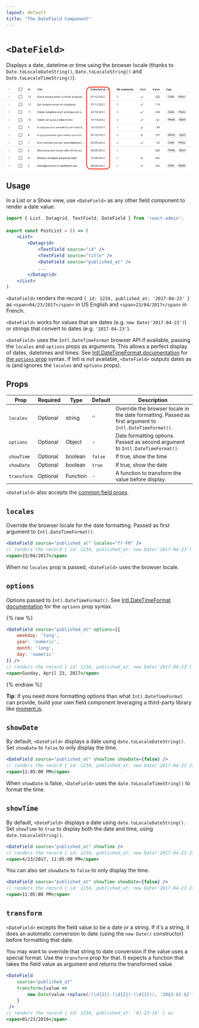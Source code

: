 ```yaml
---
layout: default
title: "The DateField Component"
---
```


# `<DateField>`

Displays a date, datetime or time using the browser locale (thanks to `Date.toLocaleDateString()`, `Date.toLocaleString()` and `Date.toLocaleTimeString()`).

![DateField](./img/DateField.png)

## Usage

In a List or a Show view, use `<DateField>` as any other field component to render a date value:

```jsx
import { List, Datagrid, TextField, DateField } from 'react-admin';

export const PostList = () => (
    <List>
        <Datagrid>
            <TextField source="id" />
            <TextField source="title" />
            <DateField source="published_at" />
            ...
        </Datagrid>
    </List>
)
```

`<DateField>` renders the record `{ id: 1234, published_at: '2017-04-23' }` as `<span>04/23/2017</span>` in US English and `<span>23/04/2017</span>` in French.

`<DateField>` works for values that are dates (e.g. `new Date('2017-04-23')`) or strings that convert to dates (e.g. `'2017-04-23'`).

`<DateField>` uses the `Intl.DateTimeFormat` browser API if available, passing the `locales` and `options` props as arguments. This allows a perfect display of dates, datetimes and times. See [Intl.DateTimeFormat documentation](https://developer.mozilla.org/en-US/docs/Web/JavaScript/Reference/Global_Objects/Intl/DateTimeFormat/DateTimeFormat#options) for [the `options` prop](#options) syntax. If Intl is not available, `<DateField>` outputs dates as is (and ignores the `locales` and `options` props).

## Props

| Prop       | Required | Type    | Default | Description                                                                                              |
| ---------- | -------- | ------- | ------- | -------------------------------------------------------------------------------------------------------- |
| `locales`  | Optional | string  | ''      | Override the browser locale in the date formatting. Passed as first argument to `Intl.DateTimeFormat()`. |
| `options`  | Optional | Object  | -       | Date formatting options. Passed as second argument to `Intl.DateTimeFormat()`.                           |
| `showTime` | Optional | boolean | `false` | If true, show the time                                         |
| `showDate` | Optional | boolean | `true` | If true, show the date                                          |
| `transform`| Optional | Function| -       | A function to transform the value before display.                                                      |

`<DateField>` also accepts the [common field props](./Fields.md#common-field-props).

## `locales`

Override the browser locale for the date formatting. Passed as first argument to `Intl.DateTimeFormat()`.

```jsx
<DateField source="published_at" locales="fr-FR" />
// renders the record { id: 1234, published_at: new Date('2017-04-23') } as
<span>23/04/2017</span>
```

When no `locales` prop is passed, `<DateField>` uses the browser locale.

## `options`

Options passed to `Intl.DateTimeFormat()`. See [Intl.DateTimeFormat documentation](https://developer.mozilla.org/en-US/docs/Web/JavaScript/Reference/Global_Objects/Intl/DateTimeFormat/DateTimeFormat#options) for the `options` prop syntax.

{% raw %}
```jsx
<DateField source="published_at" options={{
    weekday: 'long',
    year: 'numeric',
    month: 'long',
    day: 'numeric'
}} />
// renders the record { id: 1234, published_at: new Date('2017-04-23') } as
<span>Sunday, April 23, 2017</span>
```
{% endraw %}

**Tip**: If you need more formatting options than what `Intl.DateTimeFormat` can provide, build your own field component leveraging a third-party library like [moment.js](https://momentjs.com/).

## `showDate`

By default, `<DateField>` displays a date using `date.toLocaleDateString()`. Set `showDate` to `false` to only display the time.

```jsx
<DateField source="published_at" showTime showDate={false} />
// renders the record { id: 1234, published_at: new Date('2017-04-23 23:05') } as
<span>11:05:00 PM</span>
```

When `showDate` is false, `<DateField>` uses the `date.toLocaleTimeString()` to format the time.

## `showTime`

By default, `<DateField>` displays a date using `date.toLocaleDateString()`. Set `showTime` to `true` to display both the date and time, using `date.toLocaleString()`.

```jsx
<DateField source="published_at" showTime />
// renders the record { id: 1234, published_at: new Date('2017-04-23 23:05') } as
<span>4/23/2017, 11:05:00 PM</span>
```

You can also set `showDate` to `false` to only display the time.

```jsx
<DateField source="published_at" showTime showDate={false} />
// renders the record { id: 1234, published_at: new Date('2017-04-23 23:05') } as
<span>11:05:00 PM</span>
```

## `transform`

`<DateField>` excepts the field value to be a date or a string. If it's a string, it does an automatic conversion to date (using the `new Date()` constructor) before formatting that date.

You may want to override that string to date conversion if the value uses a special format. Use the `transform` prop for that. It expects a function that takes the field value as argument and returns the transformed value.

```jsx
<DateField 
    source="published_at"
    transform={value =>
        new Date(value.replace(/(\d{2})-(\d{2})-(\d{2})/, '20$3-$1-$2'))
    }
 />
// renders the record { id: 1234, published_at: '01-23-16' } as
<span>01/23/2016</span>
```
